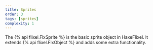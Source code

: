 ```yaml
---
title: Sprites
order: 3
tags: [sprites]
complexity: 1
---
```

The {% api flixel.FlxSprite %} is the basic sprite object in HaxeFlixel. It extends {% api flixel.FlxObject %} and adds some extra functionality.
